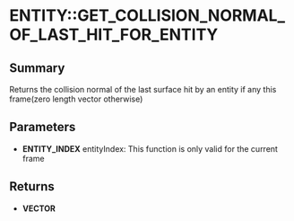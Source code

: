 # ENTITY::GET_COLLISION_NORMAL_OF_LAST_HIT_FOR_ENTITY

## Summary
Returns the collision normal of the last surface hit by an entity if any this frame(zero length vector otherwise)

## Parameters
* **ENTITY_INDEX** entityIndex: This function is only valid for the current frame

## Returns
* **VECTOR**